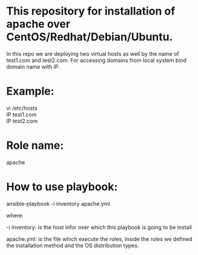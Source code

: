 # This repository for installation of apache over CentOS/Redhat/Debian/Ubuntu.
In this repo we are deploying two virtual hosts as well by the name of test1.com and test2.com.
For accessing domains from local system bind domain name with IP. 

# Example:
vi /etc/hosts  
IP test1.com  
IP test2.com  

# Role name: 
apache

# How to use playbook:
 ansible-playbook -i inventory apache.yml

where:

-i inventory: is the host infor over which this playbook is going to be install

apache.yml: is the file which execute the roles, inside the roles we defined the installation method and the OS distribution types. 
